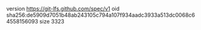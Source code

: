 version https://git-lfs.github.com/spec/v1
oid sha256:de5909d7051b48ab243105c794a107f934aadc3933a513dc0068c64558156093
size 3323
